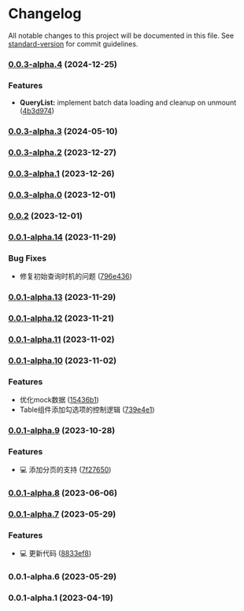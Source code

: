 # Changelog

All notable changes to this project will be documented in this file. See [standard-version](https://github.com/conventional-changelog/standard-version) for commit guidelines.

### [0.0.3-alpha.4](https://sc.happyelements.net/info-center/frontend/he-fe/querylist/compare/v0.0.3-alpha.3...v0.0.3-alpha.4) (2024-12-25)


### Features

* **QueryList:** implement batch data loading and cleanup on unmount ([4b3d974](https://sc.happyelements.net/info-center/frontend/he-fe/querylist/commit/4b3d974f0d7feba00dad00ed8adc20382f8e05d9))

### [0.0.3-alpha.3](https://sc.happyelements.net/info-center/frontend/he-fe/querylist/compare/v0.0.3-alpha.2...v0.0.3-alpha.3) (2024-05-10)

### [0.0.3-alpha.2](https://sc.happyelements.net/info-center/frontend/he-fe/querylist/compare/v0.0.3-alpha.1...v0.0.3-alpha.2) (2023-12-27)

### [0.0.3-alpha.1](https://sc.happyelements.net/info-center/frontend/he-fe/querylist/compare/v0.0.3-alpha.0...v0.0.3-alpha.1) (2023-12-26)

### [0.0.3-alpha.0](https://sc.happyelements.net/info-center/frontend/he-fe/querylist/compare/v0.0.1-alpha.14...v0.0.3-alpha.0) (2023-12-01)

### [0.0.2](https://sc.happyelements.net/info-center/frontend/he-fe/querylist/compare/v0.0.1-alpha.14...v0.0.2) (2023-12-01)

### [0.0.1-alpha.14](https://sc.happyelements.net/info-center/frontend/he-fe/querylist/compare/v0.0.1-alpha.13...v0.0.1-alpha.14) (2023-11-29)


### Bug Fixes

* 修复初始查询时机的问题 ([796e436](https://sc.happyelements.net/info-center/frontend/he-fe/querylist/commit/796e4360acdac8381ea4e2a11ddc6ec3d272e33b))

### [0.0.1-alpha.13](https://sc.happyelements.net/info-center/frontend/he-fe/querylist/compare/v0.0.1-alpha.12...v0.0.1-alpha.13) (2023-11-29)

### [0.0.1-alpha.12](https://sc.happyelements.net/info-center/frontend/he-fe/querylist/compare/v0.0.1-alpha.11...v0.0.1-alpha.12) (2023-11-21)

### [0.0.1-alpha.11](https://sc.happyelements.net/info-center/frontend/he-fe/querylist/compare/v0.0.1-alpha.10...v0.0.1-alpha.11) (2023-11-02)

### [0.0.1-alpha.10](https://sc.happyelements.net/info-center/frontend/he-fe/querylist/compare/v0.0.1-alpha.9...v0.0.1-alpha.10) (2023-11-02)


### Features

* 优化mock数据 ([15436b1](https://sc.happyelements.net/info-center/frontend/he-fe/querylist/commit/15436b1b356d8b36dfb7a9db7e0740c38064aa30))
* Table组件添加勾选项的控制逻辑 ([739e4e1](https://sc.happyelements.net/info-center/frontend/he-fe/querylist/commit/739e4e17dd3a4c179336443b736f9cedcf0c82e4))

### [0.0.1-alpha.9](https://sc.happyelements.net/info-center/frontend/he-fe/querylist/compare/v0.0.1-alpha.8...v0.0.1-alpha.9) (2023-10-28)


### Features

* 💻 添加分页的支持 ([7f27650](https://sc.happyelements.net/info-center/frontend/he-fe/querylist/commit/7f276504d0d137e0891be8f63aee7d49d6bc822f))

### [0.0.1-alpha.8](https://sc.happyelements.net/info-center/frontend/he-fe/querylist/compare/v0.0.1-alpha.7...v0.0.1-alpha.8) (2023-06-06)

### [0.0.1-alpha.7](https://sc.happyelements.net/info-center/frontend/he-fe/querylist/compare/v0.0.1-alpha.6...v0.0.1-alpha.7) (2023-05-29)


### Features

* 💻 更新代码 ([8833ef8](https://sc.happyelements.net/info-center/frontend/he-fe/querylist/commit/8833ef8534b189355c53c79569cde5dd67ffa5ff))

### 0.0.1-alpha.6 (2023-05-29)

### 0.0.1-alpha.1 (2023-04-19)
